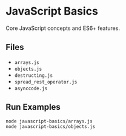 # JavaScript Basics

Core JavaScript concepts and ES6+ features.

## Files

- `arrays.js`
- `objects.js` 
- `destructing.js`
- `spread_rest_operator.js`
- `asynccode.js`

## Run Examples

```bash
node javascript-basics/arrays.js
node javascript-basics/objects.js
```